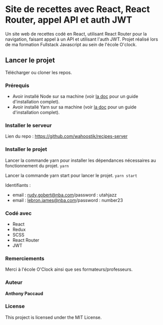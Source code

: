 # Site de recettes avec React, React Router, appel API et auth JWT

Un site web de recettes codé en React, utilisant React Router pour la navigation, faisant appel à un API et utilisant l'auth JWT.
Projet réalisé lors de ma formation Fullstack Javascript au sein de l'école O'clock.

## Lancer le projet

Télécharger ou cloner les repos.

### Prérequis

* Avoir installé Node sur sa machine (voir [la doc](https://nodejs.org/en/docs/) pour un guide d'installation complet).
* Avoir installé Yarn sur sa machine (voir [la doc](https://yarnpkg.com/getting-started/install) pour un guide d'installation complet).

### Installer le serveur
Lien du repo : https://github.com/wahoostik/recipes-server

### Installer le projet

Lancer la commande yarn pour installer les dépendances nécessaires au fonctionnement du projet.
`yarn`

Lancer la commande yarn start pour lancer le projet.
`yarn start`

Identifiants :
- email : rudy.gobert@nba.com/password : utahjazz
- email : lebron.james@nba.com/password : number23

### Codé avec

* React
* Redux
* SCSS
* React Router
* JWT

### Remerciements

Merci à l'école O'Clock ainsi que ses formateurs/professeurs.

### Auteur

**Anthony Paccaud**

### License

This project is licensed under the MIT License.
